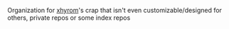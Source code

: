 Organization for [xhyrom](https://github.com/xHyroM)'s crap that isn't even customizable/designed for others, private repos or some index repos
